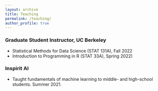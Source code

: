 ```yaml
---
layout: archive
title: Teaching
permalink: /teaching/
author_profile: true
---
```


### Graduate Student Instructor, UC Berkeley

- Statistical Methods for Data Science (STAT 131A), Fall 2022
- Introduction to Programming in R (STAT 33A), Spring 2022)


### Inspirit AI
- Taught fundamentals of machine learning to middle- and high-school students. Summer 2021.
